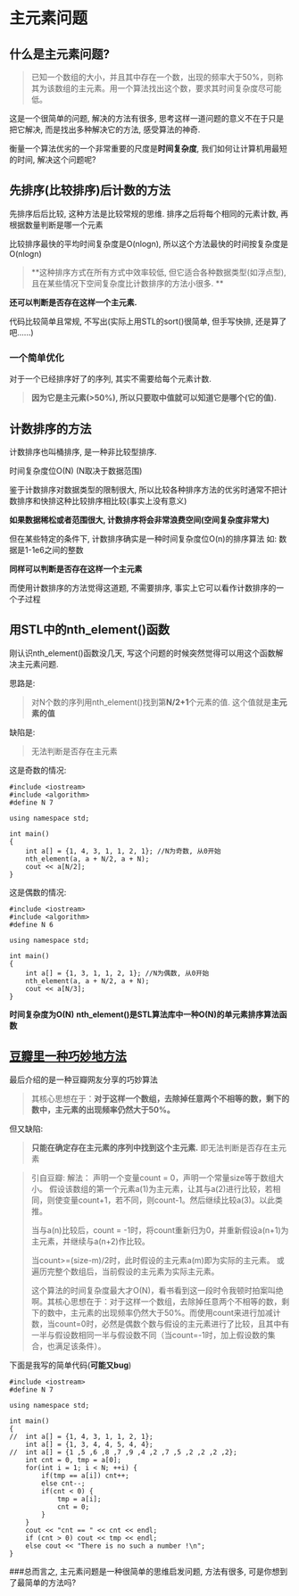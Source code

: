 

# 主元素问题

 
## 什么是主元素问题?
> 已知一个数组的大小，并且其中存在一个数，出现的频率大于50%，则称其为该数组的主元素。用一个算法找出这个数，要求其时间复杂度尽可能低。

这是一个很简单的问题, 解决的方法有很多, 思考这样一道问题的意义不在于只是把它解决, 而是找出多种解决它的方法, 感受算法的神奇.

衡量一个算法优劣的一个非常重要的尺度是**时间复杂度**, 我们如何让计算机用最短的时间, 解决这个问题呢?

## 先排序(比较排序)后计数的方法

先排序后后比较, 这种方法是比较常规的思维.
排序之后将每个相同的元素计数, 再根据数量判断是哪一个元素

比较排序最快的平均时间复杂度是O(nlogn), 所以这个方法最快的时间按复杂度是O(nlogn)

> **这种排序方式在所有方式中效率较低, 但它适合各种数据类型(如浮点型), 且在某些情况下空间复杂度比计数排序的方法小很多. **

**还可以判断是否存在这样一个主元素.**

代码比较简单且常规, 不写出(实际上用STL的sort()很简单, 但手写快排, 还是算了吧......)

### 一个简单优化

对于一个已经排序好了的序列, 其实不需要给每个元素计数.

> **因为它是主元素(>50%), 所以只要取中值就可以知道它是哪个(它的值).**


## 计数排序的方法

计数排序也叫桶排序, 是一种非比较型排序.

时间复杂度位O(N) (N取决于数据范围)

鉴于计数排序对数据类型的限制很大, 所以比较各种排序方法的优劣时通常不把计数排序和快排这种比较排序相比较(事实上没有意义)

**如果数据稀松或者范围很大, 计数排序将会非常浪费空间(空间复杂度非常大)**

但在某些特定的条件下, 计数排序确实是一种时间复杂度位O(n)的排序算法
如: 数据是1-1e6之间的整数

**同样可以判断是否存在这样一个主元素**

而使用计数排序的方法觉得这道题, 不需要排序, 事实上它可以看作计数排序的一个子过程

## 用STL中的nth_element()函数

刚认识nth_element()函数没几天, 写这个问题的时候突然觉得可以用这个函数解决主元素问题.

思路是: 
> 对N个数的序列用nth_element()找到第**N/2+1**个元素的值.
这个值就是**主元素的值**

缺陷是:
> 无法判断是否存在主元素

这是奇数的情况:

```
#include <iostream>
#include <algorithm>
#define N 7

using namespace std;

int main()
{
	int a[] = {1, 4, 3, 1, 1, 2, 1}; //N为奇数, 从0开始 
	nth_element(a, a + N/2, a + N);
	cout << a[N/2];
}
```
这是偶数的情况:

```
#include <iostream>
#include <algorithm>
#define N 6 

using namespace std;

int main()
{
	int a[] = {1, 3, 1, 1, 2, 1}; //N为偶数, 从0开始 
	nth_element(a, a + N/2, a + N);
	cout << a[N/3];
}
```

**时间复杂度为O(N)**
**nth_element()是STL算法库中一种O(N)的单元素排序算法函数**


## [豆瓣里一种巧妙地方法](https://www.douban.com/note/505717075/)

最后介绍的是一种豆瓣网友分享的巧妙算法

> 其核心思想在于：**对于这样一个数组，去除掉任意两个不相等的数，剩下的数中，主元素的出现频率仍然大于50%。**

但又缺陷:

> **只能在确定存在主元素的序列中找到这个主元素.**
> 即无法判断是否存在主元素 

> 引自豆瓣:
> 解法：
声明一个变量count = 0，声明一个常量size等于数组大小。
假设该数组的第一个元素a(1)为主元素，让其与a(2)进行比较，若相同，则使变量count+1，若不同，则count-1。然后继续比较a(3)。以此类推。
> 
> 当与a(n)比较后，count = -1时，将count重新归为0，并重新假设a(n+1)为主元素，并继续与a(n+2)作比较。
> 
> 当count>=(size-m)/2时，此时假设的主元素a(m)即为实际的主元素。 或遍历完整个数组后，当前假设的主元素为实际主元素。
> 
> 这个算法的时间复杂度最大才O(N)，看书看到这一段时令我顿时拍案叫绝啊。其核心思想在于：对于这样一个数组，去除掉任意两个不相等的数，剩下的数中，主元素的出现频率仍然大于50%。而使用count来进行加减计数，当count=0时，必然是偶数个数与假设的主元素进行了比较，且其中有一半与假设数相同一半与假设数不同（当count=-1时，加上假设数的集合，也满足该条件）。

下面是我写的简单代码(**可能又bug**)

```
#include <iostream>
#define N 7

using namespace std;

int main()
{
//	int a[] = {1, 4, 3, 1, 1, 2, 1};
	int a[] = {1, 3, 4, 4, 5, 4, 4};
//	int a[] = {1 ,5 ,6 ,8 ,7 ,9 ,4 ,2 ,7 ,5 ,2 ,2 ,2 ,2};
	int cnt = 0, tmp = a[0];
	for(int i = 1; i < N; ++i) {
		if(tmp == a[i]) cnt++;
		else cnt--;
		if(cnt < 0) {
			tmp = a[i];
			cnt = 0;
		}
	}
	cout << "cnt == " << cnt << endl;
	if (cnt > 0) cout << tmp << endl; 
	else cout << "There is no such a number !\n";
}
```

###总而言之, 主元素问题是一种很简单的思维启发问题, 方法有很多, 可是你想到了最简单的方法吗?
